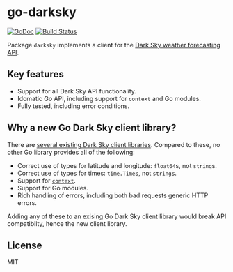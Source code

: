 # go-darksky

[![GoDoc](https://godoc.org/github.com/twpayne/go-darksky?status.svg)](https://godoc.org/github.com/twpayne/go-darksky)
[![Build Status](https://travis-ci.org/twpayne/go-darksky.svg?branch=master)](https://travis-ci.org/twpayne/go-darksky)

Package `darksky` implements a client for the [Dark Sky weather forecasting
API](https://darksky.net/dev).

## Key features

* Support for all Dark Sky API functionality.
* Idomatic Go API, including support for `context` and Go modules.
* Fully tested, including error conditions.

## Why a new Go Dark Sky client library?

There are [several existing Dark Sky client
libraries](https://darksky.net/dev/docs/libraries). Compared to these, no other
Go library provides all of the following:

* Correct use of types for latitude and longitude: `float64`s, not `string`s.
* Correct use of types for times: `time.Time`s, not `string`s.
* Support for [`context`](https://golang.org/pkg/context/).
* Support for Go modules.
* Rich handling of errors, including both bad requests generic HTTP errors.

Adding any of these to an exising Go Dark Sky client library would break API
compatibilty, hence the new client library.

## License

MIT